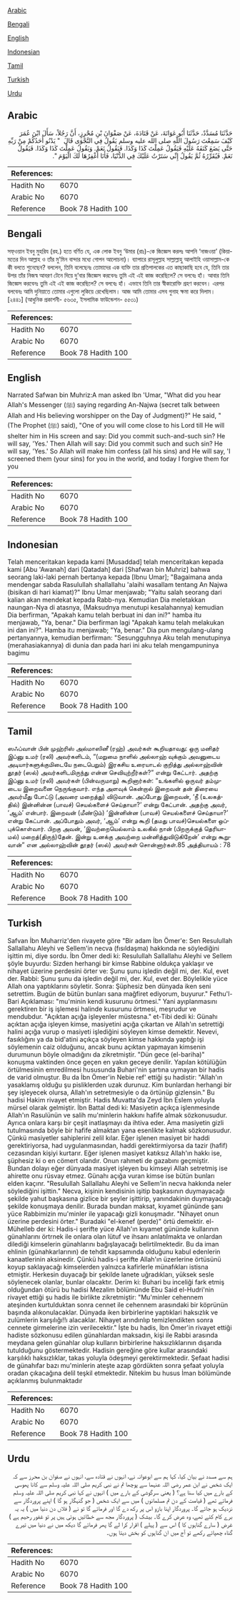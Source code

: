 [Arabic](#arabic)

[Bengali](#bengali)

[English](#english)

[Indonesian](#indonesian)

[Tamil](#tamil)

[Turkish](#turkish)

[Urdu](#urdu)

## Arabic


<div dir="rtl" lang="ar" style={{fontSize:'larger',backgroundColor:'#f8f9fa',padding:20}}>
حَدَّثَنَا مُسَدَّدٌ، حَدَّثَنَا أَبُو عَوَانَةَ، عَنْ قَتَادَةَ، عَنْ صَفْوَانَ بْنِ مُحْرِزٍ، أَنَّ رَجُلاً، سَأَلَ ابْنَ عُمَرَ كَيْفَ سَمِعْتَ رَسُولَ اللَّهِ صلى الله عليه وسلم يَقُولُ فِي النَّجْوَى قَالَ ‏ "‏ يَدْنُو أَحَدُكُمْ مِنْ رَبِّهِ حَتَّى يَضَعَ كَنَفَهُ عَلَيْهِ فَيَقُولُ عَمِلْتَ كَذَا وَكَذَا‏.‏ فَيَقُولُ نَعَمْ‏.‏ وَيَقُولُ عَمِلْتَ كَذَا وَكَذَا‏.‏ فَيَقُولُ نَعَمْ‏.‏ فَيُقَرِّرُهُ ثُمَّ يَقُولُ إِنِّي سَتَرْتُ عَلَيْكَ فِي الدُّنْيَا، فَأَنَا أَغْفِرُهَا لَكَ الْيَوْمَ ‏"‏‏.‏
</div>
<div style={{backgroundColor:'#f8f9fa',padding:20, marginBottom: 10}}><table> <thead> <tr> <th>References:</th> <th></th> </tr> </thead> <tbody><tr><td>Hadith No</td><td>6070</td></tr><tr><td>Arabic No</td><td>6070</td></tr><tr><td>Reference</td><td>Book 78 Hadith 100</td></tr></tbody></table></div>

## Bengali


<div dir="ltr" lang="bn" style={{fontSize:'larger',backgroundColor:'#f8f9fa',padding:20}}>
সফ্ওয়ান ইবনু মুহরিয (রহ.) হতে বর্ণিত যে, এক লোক ইবনু ‘উমার (রাঃ)-কে জিজ্ঞেস করলঃ আপনি ‘নাজওয়া’ (কিয়ামতের দিন আল্লাহ ও তাঁর মু’মিন বান্দার মধ্যে গোপন আলোচনা)। ব্যাপারে রাসূলুল্লাহ সাল্লাল্লাহু আলাইহি ওয়াসাল্লাম-কে কী বলতে শুনেছেন? বললেন, তিনি বলেছেনঃ তোমাদের এক ব্যক্তি তার প্রতিপালকের এত কাছাকাছি হবে যে, তিনি তার উপর তাঁর নিজস্ব আবরণ টেনে দিয়ে দু’বার জিজ্ঞেস করবেনঃ তুমি এই এই কাজ করেছিলে? সে বলবেঃ হাঁ। আবার তিনি জিজ্ঞেস করবেনঃ তুমি এই এই কাজ করেছিলে? সে বলবেঃ হাঁ। এভাবে তিনি তার স্বীকারোক্তি গ্রহণ করবেন। এরপর বলবেনঃ আমি দুনিয়াতে তোমার এগুলো লুকিয়ে রেখেছিলাম। আজ আমি তোমার এসব গুনাহ ক্ষমা করে দিলাম। [২৪৪১] (আধুনিক প্রকাশনী- ৫৬৩৫, ইসলামিক ফাউন্ডেশন- ৫৫৩১)
</div>
<div style={{backgroundColor:'#f8f9fa',padding:20, marginBottom: 10}}><table> <thead> <tr> <th>References:</th> <th></th> </tr> </thead> <tbody><tr><td>Hadith No</td><td>6070</td></tr><tr><td>Arabic No</td><td>6070</td></tr><tr><td>Reference</td><td>Book 78 Hadith 100</td></tr></tbody></table></div>

## English


<div dir="ltr" lang="en" style={{fontSize:'larger',backgroundColor:'#f8f9fa',padding:20}}>
Narrated Safwan bin Muhriz:A man asked Ibn 'Umar, "What did you hear Allah's Messenger (ﷺ) saying regarding An-Najwa (secret talk between Allah and His believing worshipper on the Day of Judgment)?" He said, "(The Prophet (ﷺ) said), "One of you will come close to his Lord till He will shelter him in His screen and say: Did you commit such-and-such sin? He will say, 'Yes.' Then Allah will say: Did you commit such and such sin? He will say, 'Yes.' So Allah will make him confess (all his sins) and He will say, 'I screened them (your sins) for you in the world, and today I forgive them for you
</div>
<div style={{backgroundColor:'#f8f9fa',padding:20, marginBottom: 10}}><table> <thead> <tr> <th>References:</th> <th></th> </tr> </thead> <tbody><tr><td>Hadith No</td><td>6070</td></tr><tr><td>Arabic No</td><td>6070</td></tr><tr><td>Reference</td><td>Book 78 Hadith 100</td></tr></tbody></table></div>

## Indonesian


<div dir="ltr" lang="id" style={{fontSize:'larger',backgroundColor:'#f8f9fa',padding:20}}>
Telah menceritakan kepada kami [Musaddad] telah menceritakan kepada kami [Abu 'Awanah] dari [Qatadah] dari [Shafwan bin Muhriz] bahwa seorang laki-laki pernah bertanya kepada [Ibnu Umar]; "Bagaimana anda mendengar sabda Rasulullah shallallahu 'alaihi wasallam tentang An Najwa (bisikan di hari kiamat)?" Ibnu Umar menjawab; "Yaitu salah seorang dari kalian akan mendekat kepada Rabb-nya. Kemudian Dia meletakkan naungan-Nya di atasnya, (Maksudnya menutupi kesalahannya) kemudian Dia berfirman, "Apakah kamu telah berbuat ini dan ini?" hamba itu menjawab, "Ya, benar." Dia berfirman lagi "Apakah kamu telah melakukan ini dan ini?". Hamba itu menjawab; "Ya, benar." Dia pun mengulang-ulang pertanyannya, kemudian berfirman: "Sesungguhnya Aku telah menutupinya (merahasiakannya) di dunia dan pada hari ini aku telah mengampuninya bagimu
</div>
<div style={{backgroundColor:'#f8f9fa',padding:20, marginBottom: 10}}><table> <thead> <tr> <th>References:</th> <th></th> </tr> </thead> <tbody><tr><td>Hadith No</td><td>6070</td></tr><tr><td>Arabic No</td><td>6070</td></tr><tr><td>Reference</td><td>Book 78 Hadith 100</td></tr></tbody></table></div>

## Tamil


<div dir="ltr" lang="ta" style={{fontSize:'larger',backgroundColor:'#f8f9fa',padding:20}}>
ஸஃப்வான் பின் முஹ்ரிஸ் அல்மாஸினீ (ரஹ்) அவர்கள் கூறியதாவது: ஒரு மனிதர் இப்னு உமர் (ரலி) அவர்களிடம், “(மறுமை நாளில் அல்லாஹ் வுக்கும் அவனுடைய அடியார்களுக்குமிடையே நடைபெறும்) இரகசிய உரையாடல் குறித்து அல்லாஹ்வின் தூதர் (ஸல்) அவர்களிடமிருந்து என்ன செவியுற்றீர்கள்?” என்று கேட்டார். அதற்கு இப்னு உமர் (ரலி) அவர்கள் (பின்வருமாறு) கூறினார்கள்: “உங்களில் ஒருவர் தம்முடைய இறைவனை நெருங்குவார். எந்த அளவுக் கென்றால் இறைவன் தன் திரையை அவர்மீது போட்டு (அவரை மறைத்து) விடுவான். அப்போது இறைவன், ‘நீ (உலகத்தில்) இன்னின்ன (பாவச்) செயல்களைச் செய்தாயா?’ என்று கேட்பான். அதற்கு அவர், ‘ஆம்’ என்பார். இறைவன் (மீண்டும்) ‘இன்னின்ன (பாவச்) செயல்களைச் செய்தாயா?’ என்று கேட்பான். அப்போதும் அவர், ‘ஆம்’ என்று கூறி (தமது பாவச்)செயல்களை ஒப்புக்கொள்வார். பிறகு அவன், ‘இவற்றையெல்லாம் உலகில் நான் (பிறருக்குத் தெரியாமல்) மறைத்(திருந்)தேன். இன்று உனக்கு அவற்றை மன்னித்துவிடுகிறேன்’ என்று கூறுவான்” என அல்லாஹ்வின் தூதர் (ஸல்) அவர்கள் சொன்னார்கள்.85 அத்தியாயம் : 78
</div>
<div style={{backgroundColor:'#f8f9fa',padding:20, marginBottom: 10}}><table> <thead> <tr> <th>References:</th> <th></th> </tr> </thead> <tbody><tr><td>Hadith No</td><td>6070</td></tr><tr><td>Arabic No</td><td>6070</td></tr><tr><td>Reference</td><td>Book 78 Hadith 100</td></tr></tbody></table></div>

## Turkish


<div dir="ltr" lang="tr" style={{fontSize:'larger',backgroundColor:'#f8f9fa',padding:20}}>
Safvan İbn Muharriz'den rivayete göre "Bir adam İbn Ömer'e: Sen Resulullah Sallallahu Aleyhi ve Sellem'in necva (fısıldaşma) hakkında ne söylediğini işittin mi, diye sordu. İbn Ömer dedi ki: Resulullah Sallallahu Aleyhi ve Sellem şöyle buyurdu: Sizden herhangi bir kimse Rabbine oldukça yaklaşır ve nihayet üzerine perdesini örter ve: Şunu şunu işledin değil mi, der. Kul, evet der. Rabbi: Şunu şunu da işledin değil mi, der. Kul, evet der. Böylelikle yüce Allah ona yaptıklarını söyletir. Sonra: Şüphesiz ben dünyada iken seni setrettim. Bugün de bütün bunları sana mağfiret ediyorum, buyurur." Fethu'l-Bari Açıklaması: "mu'minin kendi kusurunu örtmesi." Yani ayıplanmasını gerektiren bir iş işlemesi halinde kusurunu örtmesi, meşrudur ve mendubdur. "Açıktan açığa işleyenler müstesna." et-Tibi dedi ki: Günahı açıktan açığa işleyen kimse, masiyetini açığa çıkartan ve Allah'ın setrettiği halini açığa vurup o masiyeti işlediğini söyleyen kimse demektir. Nevevi, fasıklığını ya da bid'atini açıkça söyleyen kimse hakkında yaptığı işi söylemenin caiz olduğunu, ancak bunu açıktan yapmayan kimsenin durumunun böyle olmadığını da zikretmiştir. "Dün gece (el-bariha)" konuşma vaktinden önce geçen en yakın geceye denilir. Yapılan kötülüğün örtülmesinin emredilmesi hususunda Buhari'nin şartına uymayan bir hadis de varid olmuştur. Bu da İbn Ömer'in Nebie ref' ettiği şu hadistir: "Allah'ın yasaklamış olduğu şu pisliklerden uzak durunuz. Kim bunlardan herhangi bir şey işleyecek olursa, Allah'ın setretmesiyle o da örtünüp gizlensin." Bu hadisi Hakim rivayet etmiştir. Hadis Muvatta'da Zeyd İbn Eslem yoluyla mürsel olarak gelmiştir. İbn Battal dedi ki: Masiyetin açıkça işlenmesinde Allah'ın Rasulünün ve salih mu'minlerin hakkını hafife almak sözkonusudur. Ayrıca onlara karşı bir çeşit inatlaşmayı da ihtiva eder. Ama masiyetin gizli tutulmasında böyle bir hafife almaktan yana esenlikte kalmak sözkonusudur. Çünkü masiyetler sahiplerini zelil kılar. Eğer işlenen masiyet bir haddi gerektiriyorsa, had uygulanmasından, haddi gerektirmiyorsa da tazir (hafif) cezasından kişiyi kurtarır. Eğer işlenen masiyet katıksız Allah'ın hakkı ise, şüphesiz ki o en cömert olandır. Onun rahmeti de gazabını geçmiştir. Bundan dolayı eğer dünyada masiyet işleyen bu kimseyi Allah setretmiş ise ahirette onu rüsvay etmez. Günahı açığa vuran kimse ise bütün bunları elden kaçınr. "Resulullah Sallallahu Aleyhi ve Sellem'in necva hakkında neler söylediğini işittin." Necva, kişinin kendisinin işitip başkasının duymayacağı şekilde yahut başkasına gizlice bir şeyler işittirip, yanındakinin duymayacağı şekilde konuşmaya denilir. Burada bundan maksat, kıyamet gününde şanı yüce Rabbimizin mu'minler ile yapacağı gizli konuşmadır. "Nihayet onun üzerine perdesini örter." Buradaki "el-kenef (perde)" örtü demektir. el-Mühelleb der ki: Hadis-i şerifte yüce Allah'ın kıyamet gününde kullarının günahlarını örtrnek ile onlara olan lütuf ve ihsanı anlatılmakta ve onlardan dilediği kimselerin günahlarını bağışlayacağı belirtilmektedir. Bu da iman ehlinin (günahkarlarının) de tehdit kapsamında olduğunu kabul edenlerin kanaatlerinin aksinedir. Çünkü hadis-i şerifte Allah'ın üzerlerine örtüsünü koyup saklayacağı kimselerden yalnızca kafirlerle münafıkları istisna etmiştir. Herkesin duyacağı bir şekilde lanete uğradıkları, yüksek sesle söylenecek olanlar, bunlar olacaktır. Derim ki: Buhari bu inceliği fark etmiş olduğundan ötürü bu hadisi Mezalim bölümünde Ebu Said el-Hudri'nin rivayet ettiği şu hadis ile birlikte zikretmiştir: "Mu'minler cehennem ateşinden kurtulduktan sonra cennet ile cehennem arasındaki bir köprünün başında alıkonulacaklar. Dünyada iken birbirlerine yaptıklari haksızlık ve zulümlerin karşılığı!!ı alacaklar. Nihayet arındınlıp temizlendikten sonra cennete girmelerine izin verilecektir." İşte bu hadis, İbn Ömer'in rivayet ettiği hadiste sözkonusu edilen günahlardan maksadın, kişi ile Rabbi arasında meydana gelen günahlar olup kulların birbirlerine haksızlıklarının dışarıda tutulduğunu göstermektedir. Hadisin gereğine göre kullar arasındaki karşılıklı haksızlıklar, takas yoluyla ödeşmeyi gerektirmektedir. Şefaat hadisi de günahıfar bazı mu'minlerin ateşte azap gördükten sonra şefaat yoluyla oradan çıkacağına delil teşkil etmektedir. Nitekim bu husus İman bölümünde açıklanmış bulunmaktadır
</div>
<div style={{backgroundColor:'#f8f9fa',padding:20, marginBottom: 10}}><table> <thead> <tr> <th>References:</th> <th></th> </tr> </thead> <tbody><tr><td>Hadith No</td><td>6070</td></tr><tr><td>Arabic No</td><td>6070</td></tr><tr><td>Reference</td><td>Book 78 Hadith 100</td></tr></tbody></table></div>

## Urdu


<div dir="rtl" lang="ur" style={{fontSize:'larger',backgroundColor:'#f8f9fa',padding:20}}>
ہم سے مسدد نے بیان کیا، کہا ہم سے ابوعوانہ نے، انہوں نے قتادہ سے، انہوں نے صفوان بن محرز سے کہ ایک شخص نے ابن عمر رضی اللہ عنہما سے پوچھا تم نے نبی کریم صلی اللہ علیہ وسلم سے کانا پھوسی کے بارے میں کیا سنا ہے؟ ( یعنی سرگوشی کے بارے میں ) انہوں نے کہا نبی کریم صلی اللہ علیہ وسلم فرماتے تھے ( قیامت کے دن تم مسلمانوں ) میں سے ایک شخص ( جو گنہگار ہو گا ) اپنے پروردگار سے نزدیک ہو جائے گا۔ پروردگار اپنا بازو اس پر رکھ دے گا اور فرمائے گا تو نے ( فلاں دن دنیا میں ) یہ یہ برے کام کئے تھے، وہ عرض کرے گا۔ بیشک ( پروردگار مجھ سے خطائیں ہوئی ہیں پر تو غفور رحیم ہے ) غرض ( سارے گناہوں کا ) اس سے ( پہلے ) اقرار کرا لے گا پھر فرمائے گا دیکھ میں نے دنیا میں تیرے گناہ چھپائے رکھے تو آج میں ان گناہوں کو بخش دیتا ہوں۔
</div>
<div style={{backgroundColor:'#f8f9fa',padding:20, marginBottom: 10}}><table> <thead> <tr> <th>References:</th> <th></th> </tr> </thead> <tbody><tr><td>Hadith No</td><td>6070</td></tr><tr><td>Arabic No</td><td>6070</td></tr><tr><td>Reference</td><td>Book 78 Hadith 100</td></tr></tbody></table></div>